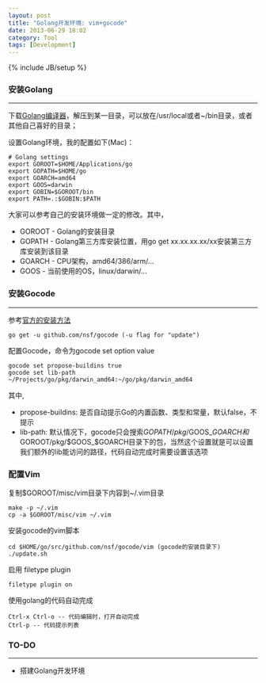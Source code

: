 ```yaml
---
layout: post
title: "Golang开发环境: vim+gocode"
date: 2013-06-29 18:02
category: Tool
tags: [Development]
---
```

{% include JB/setup %}


### 安装Golang
---
下载[Golang编译器](http://code.google.com/p/go/downloads/list)，解压到某一目录，可以放在/usr/local或者~/bin目录，或者其他自己喜好的目录；

设置Golang环境，我的配置如下(Mac)：

    # Golang settings
    export GOROOT=$HOME/Applications/go
    export GOPATH=$HOME/go
    export GOARCH=amd64
    export GOOS=darwin
    export GOBIN=$GOROOT/bin
    export PATH=.:$GOBIN:$PATH

大家可以参考自己的安装环境做一定的修改。其中，
+ GOROOT - Golang的安装目录
+ GOPATH - Golang第三方库安装位置，用go get xx.xx.xx.xx/xx安装第三方库安装到该目录
+ GOARCH - CPU架构，amd64/386/arm/... 
+ GOOS   - 当前使用的OS，linux/darwin/... 

### 安装Gocode
---
参考[官方的安装方法](https://github.com/nsf/gocode)

    go get -u github.com/nsf/gocode (-u flag for "update")

配置Gocode，命令为gocode set option value

    gocode set propose-buildins true
    gocode set lib-path ~/Projects/go/pkg/darwin_amd64:~/go/pkg/darwin_amd64

其中,

+ propose-buildins: 是否自动提示Go的内置函数、类型和常量，默认false，不提示
+ lib-path: 默认情况下，gocode只会搜索$GOPATH/pkg/$GOOS_$GOARCH和$GOROOT/pkg/$GOOS_$GOARCH目录下的包，当然这个设置就是可以设置我们额外的lib能访问的路径，代码自动完成时需要设置该选项

### 配置Vim

复制$GOROOT/misc/vim目录下内容到~/.vim目录

    make -p ~/.vim
    cp -a $GOROOT/misc/vim ~/.vim

安装gocode的vim脚本

    cd $HOME/go/src/github.com/nsf/gocode/vim (gocode的安装目录下)
    ./update.sh
    
启用 filetype plugin

    filetype plugin on

使用golang的代码自动完成

    Ctrl-x Ctrl-o -- 代码编辑时，打开自动完成
    Ctrl-p -- 代码提示列表

### TO-DO
---
+ 搭建Golang开发环境
